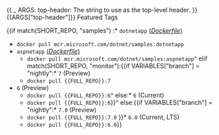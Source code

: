 {{
    _ ARGS:
      top-header: The string to use as the top-level header.
}}{{ARGS["top-header"]}} Featured Tags

{{if match(SHORT_REPO, "samples")
:* `dotnetapp` [(*Dockerfile*)](https://github.com/dotnet/dotnet-docker/blob/main/samples/dotnetapp/Dockerfile)
  * `docker pull mcr.microsoft.com/dotnet/samples:dotnetapp`
* `aspnetapp` [(*Dockerfile*)](https://github.com/dotnet/dotnet-docker/blob/main/samples/aspnetapp/Dockerfile)
  * `docker pull mcr.microsoft.com/dotnet/samples:aspnetapp`^
elif match(SHORT_REPO, "monitor"):{{if VARIABLES["branch"] = "nightly":* `7` (Preview)
  * `docker pull {{FULL_REPO}}:7`
* `6` (Preview)
  * `docker pull {{FULL_REPO}}:6`^
else:* `6` (Current)
  * `docker pull {{FULL_REPO}}:6`}}^
else:{{if VARIABLES["branch"] = "nightly":* `7.0` (Preview)
  * `docker pull {{FULL_REPO}}:7.0`
}}* `6.0` (Current, LTS)
  * `docker pull {{FULL_REPO}}:6.0`}}
